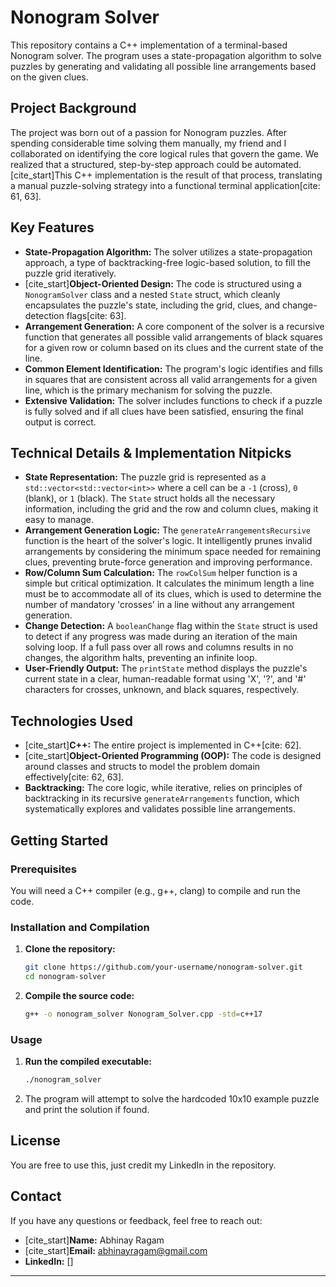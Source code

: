 # Nonogram Solver

This repository contains a C++ implementation of a terminal-based Nonogram solver. The program uses a state-propagation algorithm to solve puzzles by generating and validating all possible line arrangements based on the given clues.

## Project Background

The project was born out of a passion for Nonogram puzzles. After spending considerable time solving them manually, my friend and I collaborated on identifying the core logical rules that govern the game. We realized that a structured, step-by-step approach could be automated. [cite\_start]This C++ implementation is the result of that process, translating a manual puzzle-solving strategy into a functional terminal application[cite: 61, 63].

## Key Features

  * **State-Propagation Algorithm:** The solver utilizes a state-propagation approach, a type of backtracking-free logic-based solution, to fill the puzzle grid iteratively.
  * [cite\_start]**Object-Oriented Design:** The code is structured using a `NonogramSolver` class and a nested `State` struct, which cleanly encapsulates the puzzle's state, including the grid, clues, and change-detection flags[cite: 63].
  * **Arrangement Generation:** A core component of the solver is a recursive function that generates all possible valid arrangements of black squares for a given row or column based on its clues and the current state of the line.
  * **Common Element Identification:** The program's logic identifies and fills in squares that are consistent across all valid arrangements for a given line, which is the primary mechanism for solving the puzzle.
  * **Extensive Validation:** The solver includes functions to check if a puzzle is fully solved and if all clues have been satisfied, ensuring the final output is correct.

## Technical Details & Implementation Nitpicks

  * **State Representation:** The puzzle grid is represented as a `std::vector<std::vector<int>>` where a cell can be a `-1` (cross), `0` (blank), or `1` (black). The `State` struct holds all the necessary information, including the grid and the row and column clues, making it easy to manage.
  * **Arrangement Generation Logic:** The `generateArrangementsRecursive` function is the heart of the solver's logic. It intelligently prunes invalid arrangements by considering the minimum space needed for remaining clues, preventing brute-force generation and improving performance.
  * **Row/Column Sum Calculation:** The `rowColSum` helper function is a simple but critical optimization. It calculates the minimum length a line must be to accommodate all of its clues, which is used to determine the number of mandatory 'crosses' in a line without any arrangement generation.
  * **Change Detection:** A `booleanChange` flag within the `State` struct is used to detect if any progress was made during an iteration of the main solving loop. If a full pass over all rows and columns results in no changes, the algorithm halts, preventing an infinite loop.
  * **User-Friendly Output:** The `printState` method displays the puzzle's current state in a clear, human-readable format using 'X', '?', and '\#' characters for crosses, unknown, and black squares, respectively.

## Technologies Used

  * [cite\_start]**C++:** The entire project is implemented in C++[cite: 62].
  * [cite\_start]**Object-Oriented Programming (OOP):** The code is designed around classes and structs to model the problem domain effectively[cite: 62, 63].
  * **Backtracking:** The core logic, while iterative, relies on principles of backtracking in its recursive `generateArrangements` function, which systematically explores and validates possible line arrangements.

## Getting Started

### Prerequisites

You will need a C++ compiler (e.g., g++, clang) to compile and run the code.

### Installation and Compilation

1.  **Clone the repository:**
    ```bash
    git clone https://github.com/your-username/nonogram-solver.git
    cd nonogram-solver
    ```
2.  **Compile the source code:**
    ```bash
    g++ -o nonogram_solver Nonogram_Solver.cpp -std=c++17
    ```

### Usage

1.  **Run the compiled executable:**
    ```bash
    ./nonogram_solver
    ```
2.  The program will attempt to solve the hardcoded 10x10 example puzzle and print the solution if found.

## License

You are free to use this, just credit my LinkedIn in the repository. 

## Contact

If you have any questions or feedback, feel free to reach out:

  * [cite\_start]**Name:** Abhinay Ragam 
  * [cite\_start]**Email:** [abhinayragam@gmail.com](mailto:abhinayragam@gmail.com) 
  * **LinkedIn:** []

-----
